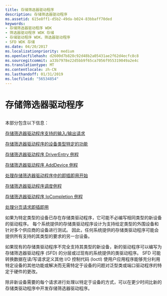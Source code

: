 ```yaml
---
title: 存储筛选器驱动程序
description: 存储筛选器驱动程序
ms.assetid: 615e8ff1-d5b2-49da-b024-83bbaff70ded
keywords:
- 存储筛选器驱动程序 WDK
- 筛选器驱动程序 WDK 存储
- 存储驱动程序 WDK，筛选器驱动程序
- SFD WDK 存储
ms.date: 04/20/2017
ms.localizationpriority: medium
ms.openlocfilehash: d2600d7b828c92d48b2a05431ae2f62d4ecfc8c8
ms.sourcegitcommit: a33b7978e22d5bb9f65ca7056f955319049a2e4c
ms.translationtype: MT
ms.contentlocale: zh-CN
ms.lasthandoff: 01/31/2019
ms.locfileid: "56534854"
---
```

# <a name="storage-filter-drivers"></a>存储筛选器驱动程序


## <span id="ddk_storage_filter_drivers_kg"></span><span id="DDK_STORAGE_FILTER_DRIVERS_KG"></span>


本部分包含以下信息：

[存储筛选器驱动程序支持的输入/输出请求](storage-filter-driver-s-support-of-i-o-requests.md)

[存储筛选器驱动程序的设备类型特定的功能](storage-filter-driver-s-device-type-specific-functionality.md)

[存储筛选器驱动程序 DriverEntry 例程](storage-filter-driver-s-driverentry-routine.md)

[存储筛选器驱动程序 AddDevice 例程](storage-filter-driver-s-adddevice-routine.md)

[处理存储筛选器驱动程序中的即插即用开始](handling-pnp-start-in-a-storage-filter-driver.md)

[存储筛选器驱动程序调度例程](storage-filter-driver-s-dispatch-routines.md)

[存储筛选器驱动程序 IoCompletion 例程](storage-filter-driver-s-iocompletion-routines.md)

[处理分页请求即插即用](handling-pnp-paging-requests.md)

如果为特定类型的设备已存在存储类驱动程序，它可能不必编写相同类型的新设备的驱动程序。 每个系统提供的存储类驱动程序设计为支持给定类型的外围设备和针对多个供应商的设备进行测试。 因此，任何系统提供的存储类驱动程序可能会提供所有支持的其类型的要求的另一台设备。

如果现有的存储类驱动程序不完全支持其类型的新设备，新的驱动程序可以编写为存储筛选器驱动程序 (SFD) 的分层或过现有的系统提供的类驱动程序。 SFD 可能转换数据在读/写请求定义其他 I/O 控制代码 (Ioctl) 使用户应用程序能够充分利用特定设备的其他功能或解决而无需特定于设备的问题对泛型类或端口驱动程序的特定于硬件的更改。

除非新设备需要的每个请求进行处理以特定于设备的方式，可以在更少时间比新的存储类驱动程序中开发存储筛选器驱动程序。

 

 




